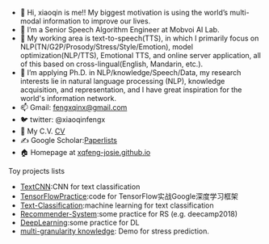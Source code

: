 
- 👋 Hi, xiaoqin is me!! My biggest motivation is using the world’s multi-modal information to improve our lives.
- 🌱 I’m  a Senior Speech Algorithm Engineer at Mobvoi AI Lab.
- 👀  My working area is text-to-speech(TTS), in which I primarily
focus on NLP(TN/G2P/Prosody/Stress/Style/Emotion), model optimization(NLP/TTS), Emotional TTS, and online server application,
all of this based on cross-lingual(English, Mandarin, etc.).
- 💞️ I’m applying Ph.D. in NLP/knowledge/Speech/Data, my research interests lie in natural language processing (NLP), knowledge acquisition, and representation, and I have great inspiration for the world's information network.
- 📫 Gmail: fengxqinx@gmail.com
- 🐦 twitter: @xiaoqinfengx
- 💬 My C.V. [CV](https://xqfeng-josie.github.io/resume/xiaoqin_cv.pdf)
- ✍️ Google Scholar:[Paperlists](https://scholar.google.com/citations?hl=zh-CN&user=-rW26N0AAAAJ)
- 🏠 Homepage at [xqfeng-josie.github.io](https://xqfeng-josie.github.io/)


Toy projects lists

- [TextCNN](https://github.com/XqFeng-Josie/TextCNN):CNN for text classification
- [TensorFlowPractice](https://github.com/XqFeng-Josie/Tensorflow):code for TensorFlow实战Google深度学习框架
- [Text-Classification](https://github.com/XqFeng-Josie/Text-Classification):machine learning for text classification
- [Recommender-System](https://github.com/XqFeng-Josie/Recommender-System-RS):some practice for RS (e.g. deecamp2018)
- [DeepLearning](https://github.com/XqFeng-Josie/Deep_learning):some practice for DL
- [multi-granularity knowledge](https://xqfeng-josie.github.io/stress/): Demo for stress prediction.








